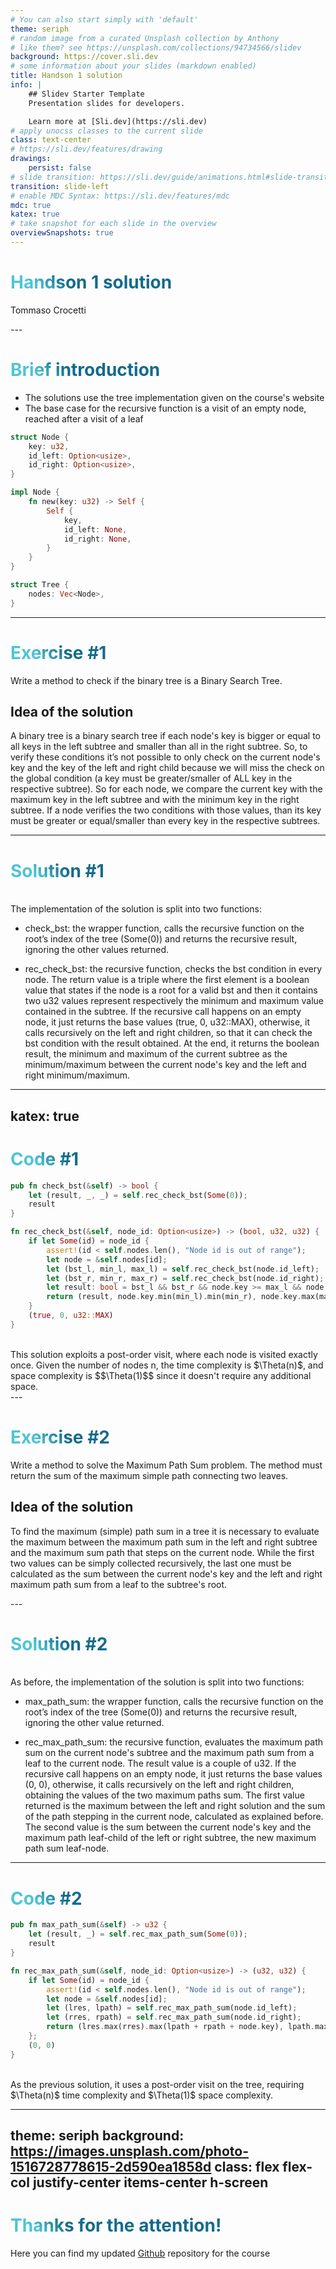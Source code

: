 ```yaml
---
# You can also start simply with 'default'
theme: seriph
# random image from a curated Unsplash collection by Anthony
# like them? see https://unsplash.com/collections/94734566/slidev
background: https://cover.sli.dev
# some information about your slides (markdown enabled)
title: Handson 1 solution
info: |
    ## Slidev Starter Template
    Presentation slides for developers.

    Learn more at [Sli.dev](https://sli.dev)
# apply unocss classes to the current slide
class: text-center
# https://sli.dev/features/drawing
drawings:
    persist: false
# slide transition: https://sli.dev/guide/animations.html#slide-transitions
transition: slide-left
# enable MDC Syntax: https://sli.dev/features/mdc
mdc: true
katex: true
# take snapshot for each slide in the overview
overviewSnapshots: true
---
```


# Handson 1 solution

Tommaso Crocetti

<div class="abs-br m-6 flex gap-2">
  <a href="https://github.com/Tommaso-Crocetti/Competitive_Programming_and_Contests" target="_blank" alt="GitHub" title="Open in GitHub"
    class="text-xl slidev-icon-btn opacity-50 !border-none !hover:text-white">
    <carbon-logo-github />
  </a>
</div>
---

# Brief introduction

-   The solutions use the tree implementation given on the course's website
-   The base case for the recursive function is a visit of an empty node, reached after a visit of a leaf
    <br>

```rust
struct Node {
    key: u32,
    id_left: Option<usize>,
    id_right: Option<usize>,
}

impl Node {
    fn new(key: u32) -> Self {
        Self {
            key,
            id_left: None,
            id_right: None,
        }
    }
}
```
```rust
struct Tree {
    nodes: Vec<Node>,
}
```

<style>
h1 {
  background-color: #2B90B6;
  background-image: linear-gradient(45deg, #4EC5D4 10%, #146b8c 20%);
  background-size: 100%;
  -webkit-background-clip: text;
  -moz-background-clip: text;
  -webkit-text-fill-color: transparent;
  -moz-text-fill-color: transparent;
}
</style>
<div class="abs-br m-6 flex gap-2">
  <a href="https://github.com/Tommaso-Crocetti/Competitive_Programming_and_Contests" target="_blank" alt="GitHub" title="Open in GitHub"
    class="text-xl slidev-icon-btn opacity-50 !border-none !hover:text-white">
    <carbon-logo-github />
  </a>
</div>

<!--
Here is another comment.
-->

---

# Exercise #1

Write a method to check if the binary tree is a Binary Search Tree.

## Idea of the solution

A binary tree is a binary search tree if each node's key
is bigger or equal to all keys in the left subtree and
smaller than all in the right subtree. So, to verify these
conditions it’s not possible to only check on the current
node's key and the key of the left and right child because
we will miss the check on the global condition
(a key must be greater/smaller of ALL key in the respective subtree).
So for each node, we compare the current key with the maximum key
in the left subtree and with the minimum key in the right subtree. If a node verifies the two conditions with those values, than its key must be greater or equal/smaller than every key in the respective subtrees.

---

# Solution #1

<br>
The implementation of the solution is split into two functions:

-   check_bst: the wrapper function, calls the recursive function
    on the root’s index of the tree (Some(0))
    and returns the recursive result, ignoring the other values returned.

-   rec_check_bst: the recursive function,
    checks the bst condition in every node.
    The return value is a triple where the first element is a
    boolean value that states if the node is a root for
    a valid bst and then it contains two u32 values represent
    respectively the minimum and maximum value contained in the subtree.
    If the recursive call happens on an empty node,
    it just returns the base values (true, 0, u32::MAX),
    otherwise, it calls recursively on the left and
    right children, so that it can check the bst condition with the result obtained.
    At the end, it returns the boolean result,
    the minimum and maximum of the current subtree as the minimum/maximum
    between the current node's key and the left and right minimum/maximum.

<div class="abs-br m-6 flex gap-2">
  <a href="https://github.com/Tommaso-Crocetti/Competitive_Programming_and_Contests" target="_blank" alt="GitHub" title="Open in GitHub"
    class="text-xl slidev-icon-btn opacity-50 !border-none !hover:text-white">
    <carbon-logo-github />
  </a>
</div>

---
katex: true
---

# Code #1

```rust
pub fn check_bst(&self) -> bool {
    let (result, _, _) = self.rec_check_bst(Some(0));
    result
}
```
```rust
fn rec_check_bst(&self, node_id: Option<usize>) -> (bool, u32, u32) {
    if let Some(id) = node_id {
        assert!(id < self.nodes.len(), "Node id is out of range");
        let node = &self.nodes[id];
        let (bst_l, min_l, max_l) = self.rec_check_bst(node.id_left);
        let (bst_r, min_r, max_r) = self.rec_check_bst(node.id_right);
        let result: bool = bst_l && bst_r && node.key >= max_l && node.key < min_r;
        return (result, node.key.min(min_l).min(min_r), node.key.max(max_l).max(max_r));
    }
    (true, 0, u32::MAX)
}
```
<br>
This solution exploits a post-order visit, where each node is visited exactly once. Given the number of nodes n, the time complexity is $\Theta(n)$, and space complexity is $$\Theta(1)$$ since it doesn't require any additional space.
<div class="abs-br m-6 flex gap-2">
  <a href="https://github.com/Tommaso-Crocetti/Competitive_Programming_and_Contests" target="_blank" alt="GitHub" title="Open in GitHub"
    class="text-xl slidev-icon-btn opacity-50 !border-none !hover:text-white">
    <carbon-logo-github />
  </a>
</div>
---

# Exercise #2

Write a method to solve the Maximum Path Sum problem.
The method must return the sum of the maximum
simple path connecting two leaves.

## Idea of the solution

To find the maximum (simple) path sum in a tree it is
necessary to evaluate the maximum between the maximum
path sum in the left and right subtree and the maximum sum path
that steps on the current node. While the first two values can
be simply collected recursively, the last one must be
calculated as the sum between the current node's key and
the left and right maximum path sum from a leaf to the subtree's root.

<div class="abs-br m-6 flex gap-2">
  <a href="https://github.com/Tommaso-Crocetti/Competitive_Programming_and_Contests" target="_blank" alt="GitHub" title="Open in GitHub"
    class="text-xl slidev-icon-btn opacity-50 !border-none !hover:text-white">
    <carbon-logo-github />
  </a>
</div>
---

# Solution #2

<br>
As before, the implementation of the solution is split into two functions:

-   max_path_sum: the wrapper function, calls the recursive function
    on the root’s index of the tree (Some(0)) and returns the
    recursive result, ignoring the other value returned.

-   rec_max_path_sum: the recursive function, evaluates the maximum
    path sum on the current node's subtree and the maximum path
    sum from a leaf to the current node. The result value is a
    couple of u32. If the recursive call happens on an empty node,
    it just returns the base values (0, 0), otherwise, it calls
    recursively on the left and right children, obtaining the
    values of the two maximum paths sum. The first value returned
    is the maximum between the left and right solution and the sum
    of the path stepping in the current node, calculated as explained
    before. The second value is the sum between the current node's key
    and the maximum path leaf-child of the left or right subtree,
    the new maximum path sum leaf-node.

<div class="abs-br m-6 flex gap-2">
  <a href="https://github.com/Tommaso-Crocetti/Competitive_Programming_and_Contests" target="_blank" alt="GitHub" title="Open in GitHub"
    class="text-xl slidev-icon-btn opacity-50 !border-none !hover:text-white">
    <carbon-logo-github />
  </a>
</div>

---

# Code #2

```rust
pub fn max_path_sum(&self) -> u32 {
    let (result, _) = self.rec_max_path_sum(Some(0));
    result
}
```
```rust
fn rec_max_path_sum(&self, node_id: Option<usize>) -> (u32, u32) {
    if let Some(id) = node_id {
        assert!(id < self.nodes.len(), "Node id is out of range");
        let node = &self.nodes[id];
        let (lres, lpath) = self.rec_max_path_sum(node.id_left);
        let (rres, rpath) = self.rec_max_path_sum(node.id_right);
        return (lres.max(rres).max(lpath + rpath + node.key), lpath.max(rpath) + node.key);
    };
    (0, 0)
}
```
<br>
As the previous solution, it uses a post-order visit on the tree, requiring $\Theta(n)$ time complexity and $\Theta(1)$ space complexity.
<div class="abs-br m-6 flex gap-2">
  <a href="https://github.com/Tommaso-Crocetti/Competitive_Programming_and_Contests" target="_blank" alt="GitHub" title="Open in GitHub"
    class="text-xl slidev-icon-btn opacity-50 !border-none !hover:text-white">
    <carbon-logo-github />
  </a>
</div>

---
theme: seriph
background: https://images.unsplash.com/photo-1516728778615-2d590ea1858d
class: flex flex-col justify-center items-center h-screen
---

# Thanks for the attention!

Here you can find my updated [Github](https://github.com/Tommaso-Crocetti/Competitive_Programming_and_Contests) repository for the course



